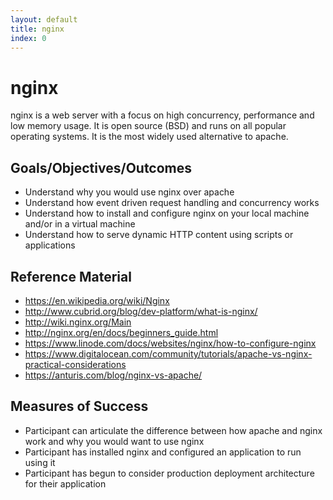 ```yaml
---
layout: default
title: nginx 
index: 0
---
```


nginx
=====

nginx is a web server with a focus on high concurrency, performance and low memory usage. It is open source (BSD) and runs on all popular operating systems. It is the most widely used alternative to apache.

Goals/Objectives/Outcomes
-------------------------

* Understand why you would use nginx over apache
* Understand how event driven request handling and concurrency works
* Understand how to install and configure nginx on your local machine and/or in a virtual machine
* Understand how to serve dynamic HTTP content using scripts or applications 

Reference Material
------------------

* https://en.wikipedia.org/wiki/Nginx
* http://www.cubrid.org/blog/dev-platform/what-is-nginx/ 
* http://wiki.nginx.org/Main
* http://nginx.org/en/docs/beginners_guide.html
* https://www.linode.com/docs/websites/nginx/how-to-configure-nginx
* https://www.digitalocean.com/community/tutorials/apache-vs-nginx-practical-considerations
* https://anturis.com/blog/nginx-vs-apache/

Measures of Success
-------------------

* Participant can articulate the difference between how apache and nginx work and why you would want to use nginx
* Participant has installed nginx and configured an application to run using it
* Participant has begun to consider production deployment architecture for their application
